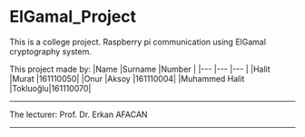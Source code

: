 # ElGamal_Project
This is a college project. Raspberry pi communication using ElGamal cryptography system.


This project made by:
|Name           |Surname  |Number   |
|---            |---      |---      |
|Halit          |Murat    |161110050|
|Onur           |Aksoy    |161110004|
|Muhammed Halit |Tokluoğlu|161110070|

---

The lecturer: Prof. Dr. Erkan AFACAN

---
